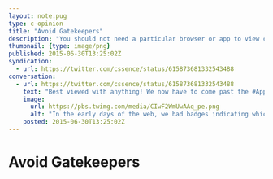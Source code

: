 ```yaml
---
layout: note.pug
type: c-opinion
title: "Avoid Gatekeepers"
description: "You should not need a particular browser or app to view content."
thumbnail: {type: image/png}
published: 2015-06-30T13:25:02Z
syndication:
  - url: https://twitter.com/cssence/status/615873681332543488
conversation:
  - url: https://twitter.com/cssence/status/615873681332543488
    text: "Best viewed with anything! We now have to come past the #Apple #Android shenanigans. #WebDesign"
    image:
      url: https://pbs.twimg.com/media/CIwF2WmUwAAq_pe.png
      alt: "In the early days of the web, we had badges indicating which browser should preferably be used to view a site. Today, the badges that “encourage” you to download an app just to get to the content are even worse."
    posted: 2015-06-30T13:25:02Z
---
```


# Avoid Gatekeepers
